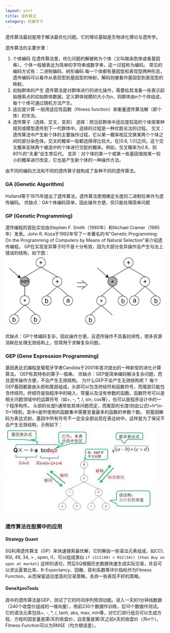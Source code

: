 ```yaml
---
layout: post
title: 遗传算法
category: 机器学习
---
```


遗传算法最初是用于解决最优化问题。它的理论基础是生物进化理论与遗传学。

遗传算法的主要步骤：
1. 个体编码
在遗传算法里，优化问题的解被称为个体（又叫做染色体或者基因串）。个体一般被表达为简单的字符串或数字串，这一过程称为编码。
常见的编码方式有：二进制编码、树形编码
每一个体都有基因型和表现型两种形态，遗传编码可以看作从表现型到基因型的映射，解码则被看作基因型到表现型的映射。
2. 初始群体的产生
遗传算法是对群体进行的进化操作，需要给其准备一些表示起始搜索点的初始群体数据。定义群体规模的大小为n，则群体由n个个体组成，每个个体可通过随机方法产生。
3. 适应度计算
一般用适应性函数（fitness function）来衡量遗传算法解（即个体）的优劣。
4. 遗传算子（选择、交叉、变异）
选择：把当前群体中适应度较高的个体按某种规则或模型遗传到下一代群体中。选择的过程是一种优胜劣汰的过程。
交叉：遗传算法中产生新个体的主要操作过程，它以某一概率相互交换某两个个体之间的部分染色体。交叉的概率一般都选择得比较大，在[0.6, 1.0]之间，这个交叉概率反映两个被选中的个体进行交配的概率。例如，交叉概率为0.8，则80%的“夫妻”会生育后代。
变异：对个体的某一个或某一些基因值按某一较小的概率进行改变，它也是产生新个体的一种操作方法。

由不同的编码方法和不同的遗传算子就构成了各种不同的遗传算法。

### GA (Genetic Algorithm)
Holland等于1975年提出了遗传算法，遗传算法使用确定长度的二进制位串作为遗传编码。
优缺点：GA个体编码简单，因此操作方便，但只能处理简单问题

### GP (Genetic Programming)
遗传编程的首批实验由Stephen F. Smith（1980年）和Nichael Cramer（1985年）发表。John R. Koza于1992年写了一本著名的书"Genetic Programming: On the Programming of Computers by Means of Natural Selection"来介绍遗传编程。
GP在实现变异算子时不是十分有效，因为大部分变异操作会产生句法上错误的结构，如下图：
![GeneticProgramming](/figures/GeneticProgramming.png)

优缺点：GP个体编码复杂，因此操作方便，且遗传操作不具备封闭性，很多资源消耗在处理无效结构上，但常用于求解复杂问题。

### GEP (Gene Expression Programming)
基因表达式编程是葡萄牙学者Candida于2001年首次提出的一种新型的进化计算算法。
GEP有其特有的算子--插串。
优缺点：GEP是简单编码解决复杂问题，而且遗传操作方便，不会产生无效结构。
为什么GEP不会产生无效结构呢？
每个GEP基因都是由头部和尾部组成，头部可以包含终结符和函数符号，而尾部只能包含终结符。终结符是指程序中的输入、常量以及没有参数的函数。函数符号可以是相关问题领域中的运算符号（如+, -, \*, /, sin, cos等），也可以是程序设计中的一个程序构件。
头部的长度h通常依具体问题而定，而尾部的长度t则由公式t=h\*(n-1)+1得到，其中n是所使用的函数集中需要变量最多的函数的参数个数。
把基因解码为表达式树，基因中所有符号不一定会全部出现在表达树中，这样是为了保证不会产生无效结构，示例如下：
![GeneticProgramming-tree](/figures/GeneticProgramming-tree.png)

### 遗传算法在股票中的应用

#### Strategy Quant
SQ利用遗传算法（GP）来快速搜索最优解，它的解由一些语法元素组成，如CCI, RSI, 49, 34, > , open, if，可以组成类似
`if (CCI(49) > RSI(34)) {then Buy on open at market}`
这样的语句，然后SQ根据历史数据快速生成实际交易，并且可以求出夏普比率、R-Expectancy、回撤、获利系数等评价指标作为Fitness Function，从而保留适应度高的交易策略，丢弃一些表现不好的策略。 

#### GeneXproTools
其中的遗传算法是GEP，测试了它的时间序列预测功能。读入一天的1分钟线数据（240个收盘价组成的一维向量），用前230个数据作训练，后10个数据作测试。它的语法元素包括+, -, \*, /, tanh, abs, max, min等，对它们进行组合可以生成方程，方程的因变量是第i天的收盘价，自变量是第i天之前n天的收盘价（共n个）。Fitness Function可以为RMSE（均方根误差）。
